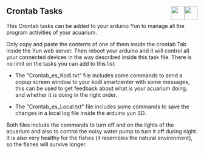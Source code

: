 
## Crontab Tasks <a href="https://github.com/Alblahm/Voice-Controled-Acuarium/blob/master/Arduino_Code/README.es.md"><img src="https://github.com/Alblahm/Voice-Controled-Acuarium/blob/master/img/Flag_of_Spain.png" align="right" hspace="0" vspace="0" width="35px"></a> <a href="https://github.com/Alblahm/Voice-Controled-Acuarium/blob/master/Arduino_Code/README.md"><img src="https://github.com/Alblahm/Voice-Controled-Acuarium/blob/master/img/Flag_of_Union.png" align="right" hspace="0" vspace="0" width="35px"></a>

This Crontab tasks can be added to your arduino Yun to manage all the program activities of your acuarium.

Only copy and paste the contents of one of them inside the crontab Tab inside the Yun web server. Then reboot your arduino and it will control all your connected devices in the way described inside this task file. There is no limit on the tasks you can add to this list.

* The "Crontab_es_Kodi.txt" file includes some commands to send a popup screen window to your kodi smartcenter with some messages, this 
can be used to get feedback about what is your acuarium doing, and whether it is doing in the right order.

* The "Crontab_es_Local.txt" file includes some commands to save the changes in a local log file inside the arduino yun SD.

Both files include the commands to turn off and on the lights of the acuarium and also to control the noisy water
pump to turn it off during night. It is also very healthy for the fishes (it resembles the natural environment), so the fishes will 
survive longer.
